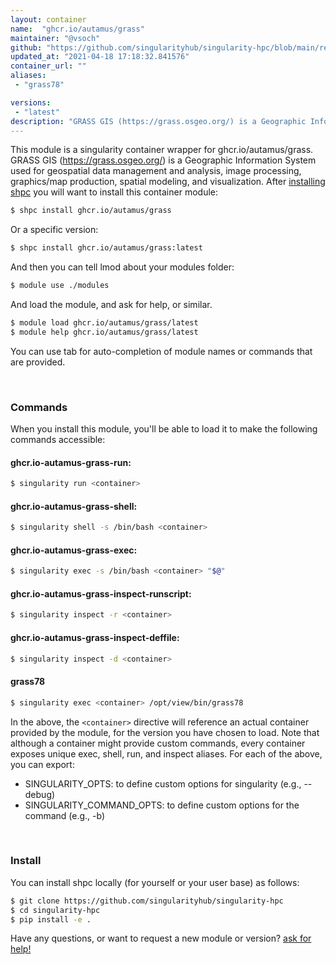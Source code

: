 ```yaml
---
layout: container
name:  "ghcr.io/autamus/grass"
maintainer: "@vsoch"
github: "https://github.com/singularityhub/singularity-hpc/blob/main/registry/ghcr.io/autamus/grass/container.yaml"
updated_at: "2021-04-18 17:18:32.841576"
container_url: ""
aliases:
 - "grass78"

versions:
 - "latest"
description: "GRASS GIS (https://grass.osgeo.org/) is a Geographic Information System used for geospatial data management and analysis, image processing, graphics/map production, spatial modeling, and visualization."
---
```


This module is a singularity container wrapper for ghcr.io/autamus/grass.
GRASS GIS (https://grass.osgeo.org/) is a Geographic Information System used for geospatial data management and analysis, image processing, graphics/map production, spatial modeling, and visualization.
After [installing shpc](#install) you will want to install this container module:

```bash
$ shpc install ghcr.io/autamus/grass
```

Or a specific version:

```bash
$ shpc install ghcr.io/autamus/grass:latest
```

And then you can tell lmod about your modules folder:

```bash
$ module use ./modules
```

And load the module, and ask for help, or similar.

```bash
$ module load ghcr.io/autamus/grass/latest
$ module help ghcr.io/autamus/grass/latest
```

You can use tab for auto-completion of module names or commands that are provided.

<br>

### Commands

When you install this module, you'll be able to load it to make the following commands accessible:

#### ghcr.io-autamus-grass-run:

```bash
$ singularity run <container>
```

#### ghcr.io-autamus-grass-shell:

```bash
$ singularity shell -s /bin/bash <container>
```

#### ghcr.io-autamus-grass-exec:

```bash
$ singularity exec -s /bin/bash <container> "$@"
```

#### ghcr.io-autamus-grass-inspect-runscript:

```bash
$ singularity inspect -r <container>
```

#### ghcr.io-autamus-grass-inspect-deffile:

```bash
$ singularity inspect -d <container>
```


#### grass78
       
```bash
$ singularity exec <container> /opt/view/bin/grass78
```



In the above, the `<container>` directive will reference an actual container provided
by the module, for the version you have chosen to load. Note that although a container
might provide custom commands, every container exposes unique exec, shell, run, and
inspect aliases. For each of the above, you can export:

 - SINGULARITY_OPTS: to define custom options for singularity (e.g., --debug)
 - SINGULARITY_COMMAND_OPTS: to define custom options for the command (e.g., -b)

<br>
  
### Install

You can install shpc locally (for yourself or your user base) as follows:

```bash
$ git clone https://github.com/singularityhub/singularity-hpc
$ cd singularity-hpc
$ pip install -e .
```

Have any questions, or want to request a new module or version? [ask for help!](https://github.com/singularityhub/singularity-hpc/issues)